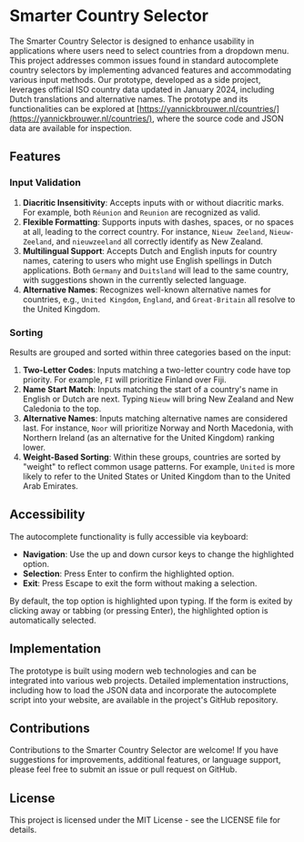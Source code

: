 # Smarter Country Selector

The Smarter Country Selector is designed to enhance usability in applications where users need to select countries from a dropdown menu. This project addresses common issues found in standard autocomplete country selectors by implementing advanced features and accommodating various input methods. Our prototype, developed as a side project, leverages official ISO country data updated in January 2024, including Dutch translations and alternative names. The prototype and its functionalities can be explored at [https://yannickbrouwer.nl/countries/](https://yannickbrouwer.nl/countries/), where the source code and JSON data are available for inspection.

## Features

### Input Validation

1. **Diacritic Insensitivity**: Accepts inputs with or without diacritic marks. For example, both `Réunion` and `Reunion` are recognized as valid.
2. **Flexible Formatting**: Supports inputs with dashes, spaces, or no spaces at all, leading to the correct country. For instance, `Nieuw Zeeland`, `Nieuw-Zeeland`, and `nieuwzeeland` all correctly identify as New Zealand.
3. **Multilingual Support**: Accepts Dutch and English inputs for country names, catering to users who might use English spellings in Dutch applications. Both `Germany` and `Duitsland` will lead to the same country, with suggestions shown in the currently selected language.
4. **Alternative Names**: Recognizes well-known alternative names for countries, e.g., `United Kingdom`, `England`, and `Great-Britain` all resolve to the United Kingdom.

### Sorting

Results are grouped and sorted within three categories based on the input:

1. **Two-Letter Codes**: Inputs matching a two-letter country code have top priority. For example, `FI` will prioritize Finland over Fiji.
2. **Name Start Match**: Inputs matching the start of a country's name in English or Dutch are next. Typing `Nieuw` will bring New Zealand and New Caledonia to the top.
3. **Alternative Names**: Inputs matching alternative names are considered last. For instance, `Noor` will prioritize Norway and North Macedonia, with Northern Ireland (as an alternative for the United Kingdom) ranking lower.
4. **Weight-Based Sorting**: Within these groups, countries are sorted by "weight" to reflect common usage patterns. For example, `United` is more likely to refer to the United States or United Kingdom than to the United Arab Emirates.

## Accessibility

The autocomplete functionality is fully accessible via keyboard:

- **Navigation**: Use the up and down cursor keys to change the highlighted option.
- **Selection**: Press Enter to confirm the highlighted option.
- **Exit**: Press Escape to exit the form without making a selection.

By default, the top option is highlighted upon typing. If the form is exited by clicking away or tabbing (or pressing Enter), the highlighted option is automatically selected.

## Implementation

The prototype is built using modern web technologies and can be integrated into various web projects. Detailed implementation instructions, including how to load the JSON data and incorporate the autocomplete script into your website, are available in the project's GitHub repository.

## Contributions

Contributions to the Smarter Country Selector are welcome! If you have suggestions for improvements, additional features, or language support, please feel free to submit an issue or pull request on GitHub.

## License

This project is licensed under the MIT License - see the LICENSE file for details.
